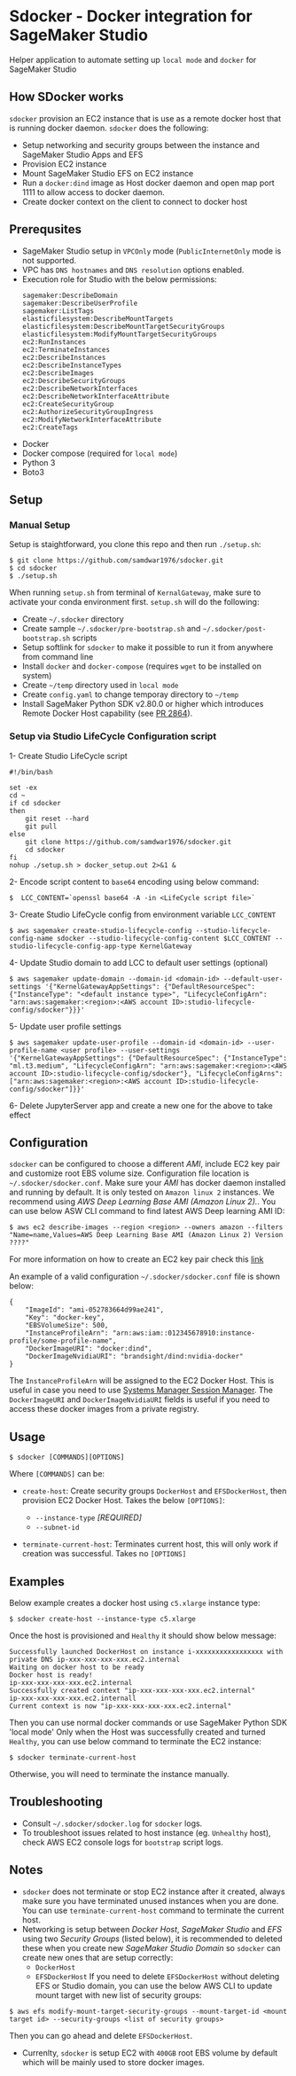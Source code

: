 # Sdocker - Docker integration for SageMaker Studio
Helper application to automate setting up `local mode` and `docker` for SageMaker Studio

## How SDocker works
`sdocker` provision an EC2 instance that is use as a remote docker host that is running docker daemon. `sdocker` does the following:
- Setup networking and security groups between the instance and SageMaker Studio Apps and EFS
- Provision EC2 instance
- Mount SageMaker Studio EFS on EC2 instance
- Run a `docker:dind` image as Host docker daemon and open map port 1111 to allow access to docker daemon.
- Create docker context on the client to connect to docker host

## Prerequsites
- SageMaker Studio setup in `VPCOnly` mode (`PublicInternetOnly` mode is not supported.
- VPC has `DNS hostnames` and `DNS resolution` options enabled.
- Execution role for Studio with the below permissions:
  ```
  sagemaker:DescribeDomain
  sagemaker:DescribeUserProfile
  sagemaker:ListTags
  elasticfilesystem:DescribeMountTargets
  elasticfilesystem:DescribeMountTargetSecurityGroups
  elasticfilesystem:ModifyMountTargetSecurityGroups
  ec2:RunInstances
  ec2:TerminateInstances
  ec2:DescribeInstances
  ec2:DescribeInstanceTypes
  ec2:DescribeImages
  ec2:DescribeSecurityGroups
  ec2:DescribeNetworkInterfaces
  ec2:DescribeNetworkInterfaceAttribute
  ec2:CreateSecurityGroup
  ec2:AuthorizeSecurityGroupIngress
  ec2:ModifyNetworkInterfaceAttribute
  ec2:CreateTags
  ```
- Docker
- Docker compose (required for `local mode`)
- Python 3
- Boto3

## Setup
### Manual Setup
Setup is staightforward, you clone this repo and then run `./setup.sh`:
```
$ git clone https://github.com/samdwar1976/sdocker.git
$ cd sdocker
$ ./setup.sh
```
When running `setup.sh` from terminal of `KernalGateway`, make sure to activate your conda environment first.
`setup.sh` will do the following:
- Create `~/.sdocker` directory
- Create sample `~/.sdocker/pre-bootstrap.sh` and `~/.sdocker/post-bootstrap.sh` scripts
- Setup softlink for `sdocker` to make it possible to run it from anywhere from command line
- Install `docker` and `docker-compose` (requires `wget` to be installed on system)
- Create `~/temp` directory used in `local mode`
- Create `config.yaml` to change temporay directory to `~/temp`
- Install SageMaker Python SDK v2.80.0 or higher which introduces Remote Docker Host capability (see [PR 2864](https://github.com/aws/sagemaker-python-sdk/pull/2864)).
### Setup via Studio LifeCycle Configuration script
1- Create Studio LifeCycle script
```
#!/bin/bash

set -ex
cd ~
if cd sdocker 
then
    git reset --hard
    git pull
else
    git clone https://github.com/samdwar1976/sdocker.git
    cd sdocker
fi
nohup ./setup.sh > docker_setup.out 2>&1 &
```
2- Encode script content to `base64` encoding using below command:
```
$  LCC_CONTENT=`openssl base64 -A -in <LifeCycle script file>`
```
3- Create Studio LifeCycle config from environment variable `LCC_CONTENT`
```
$ aws sagemaker create-studio-lifecycle-config --studio-lifecycle-config-name sdocker --studio-lifecycle-config-content $LCC_CONTENT --studio-lifecycle-config-app-type KernelGateway
```
4- Update Studio domain to add LCC to default user settings (optional)
```
$ aws sagemaker update-domain --domain-id <domain-id> --default-user-settings '{"KernelGatewayAppSettings": {"DefaultResourceSpec": {"InstanceType": "<default instance type>", "LifecycleConfigArn": "arn:aws:sagemaker:<region>:<AWS account ID>:studio-lifecycle-config/sdocker"}}}'
```
5- Update user profile settings
```
$ aws sagemaker update-user-profile --domain-id <domain-id> --user-profile-name <user profile> --user-settings '{"KernelGatewayAppSettings": {"DefaultResourceSpec": {"InstanceType": "ml.t3.medium", "LifecycleConfigArn": "arn:aws:sagemaker:<region>:<AWS account ID>:studio-lifecycle-config/sdocker"}, "LifecycleConfigArns": ["arn:aws:sagemaker:<region>:<AWS account ID>:studio-lifecycle-config/sdocker"]}}'
```
6- Delete JupyterServer app and create a new one for the above to take effect
## Configuration
`sdocker` can be configured to choose a different *AMI*, include EC2 key pair and customize root EBS volume size. Configuration file location is  `~/.sdocker/sdocker.conf`.
Make sure your *AMI* has docker daemon installed and running by default. It is only tested on `Amazon linux 2` instances. We recommend using *AWS Deep Learning Base AMI (Amazon Linux 2).*. You can use below ASW CLI command to find latest AWS Deep learning AMI ID:

```
$ aws ec2 describe-images --region <region> --owners amazon --filters "Name=name,Values=AWS Deep Learning Base AMI (Amazon Linux 2) Version ????"
```
For more information on how to create an EC2 key pair check this [link](https://docs.aws.amazon.com/AWSEC2/latest/UserGuide/ec2-key-pairs.html#having-ec2-create-your-key-pair)

An example of a valid configuration `~/.sdocker/sdocker.conf` file is shown below:
```
{
    "ImageId": "ami-052783664d99ae241",
    "Key": "docker-key",
    "EBSVolumeSize": 500,
    "InstanceProfileArn": "arn:aws:iam::012345678910:instance-profile/some-profile-name",
    "DockerImageURI": "docker:dind",
    "DockerImageNvidiaURI": "brandsight/dind:nvidia-docker"
}
```

The `InstanceProfileArn` will be assigned to the EC2 Docker Host. This is useful in case you need to use [Systems Manager Session Manager](https://docs.aws.amazon.com/systems-manager/latest/userguide/session-manager-getting-started.html). 
The `DockerImageURI` and `DockerImageNvidiaURI` fields is useful if you need to access these docker images from a private registry.

## Usage
```
$ sdocker [COMMANDS][OPTIONS]
```
Where `[COMMANDS]` can be:
* `create-host`: Create security groups `DockerHost` and `EFSDockerHost`, then provision EC2 Docker Host. Takes the below `[OPTIONS]`:
  * `--instance-type` <instance-type> *[REQUIRED]*
  * `--subnet-id` <subnet-id>
    
* `terminate-current-host`: Terminates current host, this will only work if creation was successful. Takes no `[OPTIONS]`

## Examples
Below example creates a docker host using `c5.xlarge` instance type:
```
$ sdocker create-host --instance-type c5.xlarge
```
Once the host is provisioned and `Healthy` it should show below message:
```
Successfully launched DockerHost on instance i-xxxxxxxxxxxxxxxxx with private DNS ip-xxx-xxx-xxx-xxx.ec2.internal
Waiting on docker host to be ready
Docker host is ready!
ip-xxx-xxx-xxx-xxx.ec2.internal
Successfully created context "ip-xxx-xxx-xxx-xxx.ec2.internal"
ip-xxx-xxx-xxx-xxx.ec2.internall
Current context is now "ip-xxx-xxx-xxx-xxx.ec2.internal"
```
Then you can use normal docker commands or use SageMaker Python SDK 'local mode'
Only when the Host was successfully created and turned `Healthy`, you can use below command to terminate the EC2 instance:
```
$ sdocker terminate-current-host
```
Otherwise, you will need to terminate the instance manually.
## Troubleshooting
- Consult `~/.sdocker/sdocker.log` for `sdocker` logs.
- To troubleshoot issues related to host instance (eg. `Unhealthy` host), check AWS EC2 console logs for `bootstrap` script logs.

## Notes
- `sdocker` does not terminate or stop EC2 instance after it created, always make sure you have terminated unused instances when you are done. You can use `terminate-current-host` command to terminate the current host.
- Networking is setup between *Docker Host*, *SageMaker Studio* and *EFS* using two *Security Groups* (listed below), it is recommended to deleted these when you create new *SageMaker Studio Domain* so `sdocker` can create new ones that are setup correctly:
  - `DockerHost`
  - `EFSDockerHost`
If you need to delete `EFSDockerHost` without deleting EFS or Studio domain, you can use the below AWS CLI to update mount target with new list of security groups:
```
$ aws efs modify-mount-target-security-groups --mount-target-id <mount target id> --security-groups <list of security groups>
```
Then you can go ahead and delete `EFSDockerHost`.
- Currenlty, `sdocker` is setup EC2 with `400GB` root EBS volume by default which will be mainly used to store docker images.
